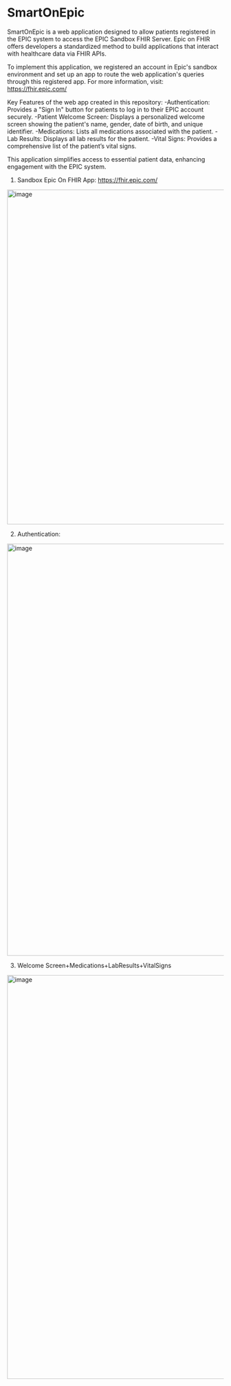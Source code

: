 # SmartOnEpic

SmartOnEpic is a web application designed to allow patients registered in the EPIC system to access the EPIC Sandbox FHIR Server. Epic on FHIR offers developers a standardized method to build applications that interact with healthcare data via FHIR APIs.

To implement this application, we registered an account in Epic's sandbox environment and set up an app to route the web application's queries through this registered app.
For more information, visit: https://fhir.epic.com/


Key Features of the web app created in this repository:
-Authentication: Provides a "Sign In" button for patients to log in to their EPIC account securely.
-Patient Welcome Screen: Displays a personalized welcome screen showing the patient's name, gender, date of birth, and unique identifier.
-Medications: Lists all medications associated with the patient.
-Lab Results: Displays all lab results for the patient.
-Vital Signs: Provides a comprehensive list of the patient’s vital signs.

This application simplifies access to essential patient data, enhancing engagement with the EPIC system.

1) Sandbox Epic On FHIR App:
https://fhir.epic.com/
<img width="779" alt="image" src="https://github.com/user-attachments/assets/f08cb828-b400-452d-8908-9d3849f644d2" />

2) Authentication:
<img width="959" alt="image" src="https://github.com/user-attachments/assets/93162fbf-fdd7-45a4-a657-bfe89c129d8f" />
   
3) Welcome Screen+Medications+LabResults+VitalSigns
<img width="940" alt="image" src="https://github.com/user-attachments/assets/b09772ee-faad-4b0e-a9e1-e3b6c913ac89" />






